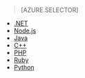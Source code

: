 > [AZURE.SELECTOR]
- [.NET](../articles/storage-dotnet-how-to-use-queues.md)
- [Node.js](../articles/storage-nodejs-how-to-use-queues.md)
- [Java](../articles/storage-java-how-to-use-queue-storage.md)
- [C++](../articles/storage-c-plus-plus-how-to-use-queues.md)
- [PHP](../articles/storage-php-how-to-use-queues.md)
- [Ruby](../articles/storage-ruby-how-to-use-queue-storage.md)
- [Python](../articles/storage-python-how-to-use-queue-storage.md)
<!--HONumber=52-->
